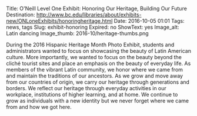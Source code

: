 Title: O'Neill Level One Exhibit: Honoring Our Heritage, Building Our Future
Destination: http://www.bc.edu/libraries/about/exhibits-new/ONLoneExhibits/honoringheritage.html
Date: 2016-10-05 01:01 
Tags: news, tags 
Slug: exhibit-honoring
Expired: no
ShowText: yes
Image_alt: Latin dancing
Image_thumb: 2016-10/heritage-thumbs.png

During the 2016 Hispanic Heritage Month Photo Exhibit, students and administrators wanted to focus on showcasing the beauty of Latin American culture. More importantly, we wanted to focus on the beauty beyond the cliché tourist sites and place an emphasis on the beauty of everyday life. As members of the vibrant Latin community, we honor where we came from and maintain the traditions of our ancestors. As we grow and move away from our countries of origin, we carry our heritage through generations and borders. We reflect our heritage through everyday activities in our workplace, institutions of higher learning, and at home. We continue to grow as individuals with a new identity but we never forget where we came from and how we got here.